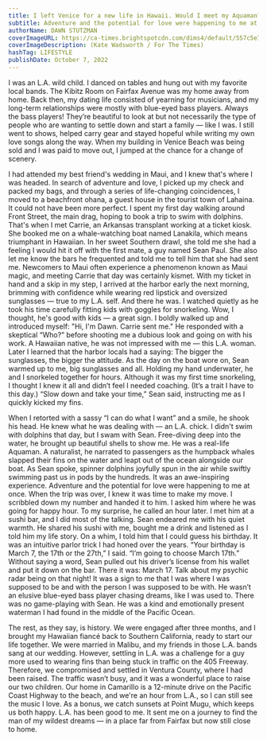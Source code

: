 ```yaml
---
title: I left Venice for a new life in Hawaii. Would I meet my Aquaman?
subtitle: Adventure and the potential for love were happening to me at once. I knew it was time to make my move in Maui.
authorName: DAWN STUTZMAN
coverImageURL: https://ca-times.brightspotcdn.com/dims4/default/557c5e7/2147483647/strip/true/crop/480x343+0+0/resize/1200x858!/format/webp/quality/80/?url=https%3A%2F%2Fcalifornia-times-brightspot.s3.amazonaws.com%2Fa2%2Fd7%2F410f68484257828c279d783e64d4%2Fla-affairs-dawn-stutzman.gif
coverImageDescription: (Kate Wadsworth / For The Times)
hashTag: LIFESTYLE
publishDate: October 7, 2022
---
```


I was an L.A. wild child. I danced on tables and hung out with my favorite local bands. The Kibitz Room on Fairfax Avenue was my home away from home. Back then, my dating life consisted of yearning for musicians, and my long-term relationships were mostly with blue-eyed bass players. Always the bass players! They’re beautiful to look at but not necessarily the type of people who are wanting to settle down and start a family — like I was.
I still went to shows, helped carry gear and stayed hopeful while writing my own love songs along the way.
When my building in Venice Beach was being sold and I was paid to move out, I jumped at the chance for a change of scenery.

I had attended my best friend's wedding in Maui, and I knew that's where I was headed. In search of adventure and love, I picked up my check and packed my bags, and through a series of life-changing coincidences, I moved to a beachfront ohana, a guest house in the tourist town of Lahaina. It could not have been more perfect.
I spent my first day walking around Front Street, the main drag, hoping to book a trip to swim with dolphins. That's when I met Carrie, an Arkansas transplant working at a ticket kiosk. She booked me on a whale-watching boat named Lanakila, which means triumphant in Hawaiian. In her sweet Southern drawl, she told me she had a feeling I would hit it off with the first mate, a guy named Sean Paul. She also let me know the bars he frequented and told me to tell him that she had sent me.
Newcomers to Maui often experience a phenomenon known as Maui magic, and meeting Carrie that day was certainly kismet. With my ticket in hand and a skip in my step, I arrived at the harbor early the next morning, brimming with confidence while wearing red lipstick and oversized sunglasses — true to my L.A. self.
And there he was.
I watched quietly as he took his time carefully fitting kids with goggles for snorkeling.
Wow, I thought, he's good with kids — a great sign. I boldly walked up and introduced myself: "Hi, I'm Dawn. Carrie sent me."
He responded with a skeptical “Who?” before shooting me a dubious look and going on with his work. A Hawaiian native, he was not impressed with me — this L.A. woman.
Later I learned that the harbor locals had a saying: The bigger the sunglasses, the bigger the attitude.
As the day on the boat wore on, Sean warmed up to me, big sunglasses and all.
Holding my hand underwater, he and I snorkeled together for hours. Although it was my first time snorkeling, I thought I knew it all and didn’t feel I needed coaching. (It’s a trait I have to this day.)
“Slow down and take your time,” Sean said, instructing me as I quickly kicked my fins.

When I retorted with a sassy “I can do what I want” and a smile, he shook his head.
He knew what he was dealing with — an L.A. chick. I didn't swim with dolphins that day, but I swam with Sean. Free-diving deep into the water, he brought up beautiful shells to show me. He was a real-life Aquaman.
A naturalist, he narrated to passengers as the humpback whales slapped their fins on the water and leapt out of the ocean alongside our boat. As Sean spoke, spinner dolphins joyfully spun in the air while swiftly swimming past us in pods by the hundreds. It was an awe-inspiring experience. Adventure and the potential for love were happening to me at once.
When the trip was over, I knew it was time to make my move. I scribbled down my number and handed it to him. I asked him where he was going for happy hour.
To my surprise, he called an hour later. I met him at a sushi bar, and I did most of the talking. Sean endeared me with his quiet warmth. He shared his sushi with me, bought me a drink and listened as I told him my life story.
On a whim, I told him that I could guess his birthday. It was an intuitive parlor trick I had honed over the years. “Your birthday is March 7, the 17th or the 27th,” I said. “I’m going to choose March 17th.”
Without saying a word, Sean pulled out his driver’s license from his wallet and put it down on the bar. There it was: March 17. Talk about my psychic radar being on that night!
It was a sign to me that I was where I was supposed to be and with the person I was supposed to be with.
He wasn’t an elusive blue-eyed bass player chasing dreams, like I was used to. There was no game-playing with Sean. He was a kind and emotionally present waterman I had found in the middle of the Pacific Ocean.

The rest, as they say, is history. We were engaged after three months, and I brought my Hawaiian fiancé back to Southern California, ready to start our life together. We were married in Malibu, and my friends in those L.A. bands sang at our wedding. However, settling in L.A. was a challenge for a guy more used to wearing fins than being stuck in traffic on the 405 Freeway.
Therefore, we compromised and settled in Ventura County, where I had been raised. The traffic wasn’t busy, and it was a wonderful place to raise our two children. Our home in Camarillo is a 12-minute drive on the Pacific Coast Highway to the beach, and we're an hour from L.A., so I can still see the music I love. As a bonus, we catch sunsets at Point Mugu, which keeps us both happy.
L.A. has been good to me. It sent me on a journey to find the man of my wildest dreams — in a place far from Fairfax but now still close to home.